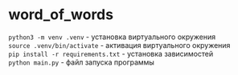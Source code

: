word_of_words
=
`python3 -m venv .venv` -               установка виртуального окружения</br>
`source .venv/bin/activate` - активация виртуального окружения</br>
`pip install -r requirements.txt` - установка зависимостей</br>
`python main.py` - файл запуска программы</br>
